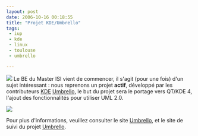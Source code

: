 ```yaml
---
layout: post
date: 2006-10-16 00:18:55
title: "Projet KDE/Umbrello"
tags:
 - iup
 - kde
 - linux
 - toulouse
 - umbrello

---
```


![](/images/60px-KDE_logo.svg.png) Le BE du Master ISI vient de commencer, il s'agit (pour une fois) d'un sujet intéressant : nous reprenons un projet **actif**, développé par les contributeurs [KDE](http://www.kde.org/) [Umbrello](http://uml.sf.net/), le but du projet sera le portage vers QT/KDE 4, l'ajout des fonctionnalités pour utiliser UML 2.0.

![](/images/umbrello-elcuco1-wee.png)

Pour plus d'informations, veuillez consulter le site [Umbrello](http://uml.sf.net/), et le site de suivi du projet [Umbrello](http://umbrello.free.fr/).
